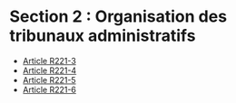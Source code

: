 # Section 2 : Organisation des tribunaux administratifs

- [Article R221-3](article-r221-3.md)
- [Article R221-4](article-r221-4.md)
- [Article R221-5](article-r221-5.md)
- [Article R221-6](article-r221-6.md)
